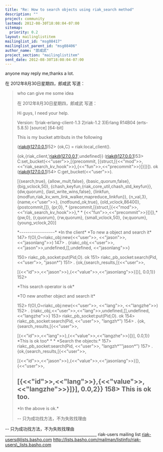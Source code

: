 ```yaml
---
title: "Re: How to search objects using riak_search method"
description: ""
project: community
lastmod: 2012-08-30T18:08:04-07:00
sitemap:
  priority: 0.2
layout: mailinglistitem
mailinglist_id: "msg08417"
mailinglist_parent_id: "msg08406"
author_name: "郎咸武"
project_section: "mailinglistitem"
sent_date: 2012-08-30T18:08:04-07:00
---
```



anyone may reply me,thanks a lot.

在 2012年8月30日星期四，郎咸武 写道：

> who can give me some idea
>
> 在 2012年8月30日星期四，郎咸武 写道：
>
> Hi guys,
> I need your help.
>
> Version:
> 1)riak-erlang-client-1.3
> 2)riak-1.2
> 3)Erlang R14B04 (erts-5.8.5) [source] [64-bit]
>
> This is my bucket attributs in the following
>
> (riak@127.0.0.1)52> {ok,C} = riak:local\_client().
>
> {ok,{riak\_client,'riak@127.0.0.1',undefined}}
> (riak@127.0.0.1)53> C:set\_bucket(<<"user">>,[{precommit,
> [{struct,[{<<"mod">>,<<"riak\_search\_kv\_hook">>},{<<"fun">>,<<"precommit">>}]}]}]).
> ok
> (riak@127.0.0.1)54> C:get\_bucket(<<"user">>).
>
> [{search,true},
> {allow\_mult,false},
> {basic\_quorum,false},
> {big\_vclock,50},
> {chash\_keyfun,{riak\_core\_util,chash\_std\_keyfun}},
> {dw,quorum},
> {last\_write\_wins,false},
> {linkfun,{modfun,riak\_kv\_wm\_link\_walker,mapreduce\_linkfun}},
> {n\_val,3},
> {name,<<"user">>},
> {notfound\_ok,true},
> {old\_vclock,86400},
> {postcommit,[]},
> {pr,0},
> \* {precommit,[{struct,[{<<"mod">>,<<"riak\_search\_kv\_hook">>},\*
> \* {<<"fun">>,<<"precommit">>}]}]},\*
> {pw,0},
> {r,quorum},
> {rw,quorum},
> {small\_vclock,50},
> {w,quorum},
> {young\_vclock,20}]
>
> \*------------------\*
> \*In the client\*
> \*To new a object and search it\*
> 147> f(O),O=riakc\_obj:new(<<"user">>, <<"jason">>, <<"jasonlang">>)
> 147> .
> {riakc\_obj,<<"user">>,<<"jason">>,undefined,[],undefined,
> <<"jasonlang">>}
>
> 150> riakc\_pb\_socket:put(Pid,O).
> ok
> 151> riakc\_pb\_socket:search(Pid, <<"user">>, "jason\*")
> 151> .
> {ok,{search\_results,[{<<"user">>,
>
> [{<<"id">>,<<"jason">>},{<<"value">>,<<"jasonlang">>}]}],
> 0.0,1}}
> 152>
>
> \*This search operator is ok\*
>
> \*TO new another object and search it\*
>
> 152> f(O),O=riakc\_obj:new(<<"user">>, <<"lang">>, <<"langzhe">>)
> 152> .
> {riakc\_obj,<<"user">>,<<"lang">>,undefined,[],undefined,
> <<"langzhe">>}
> 153> riakc\_pb\_socket:put(Pid,O).
> ok
> 154> riakc\_pb\_socket:search(Pid, <<"user">>, "langzh\*")
> 154> .
> {ok,{search\_results,[{<<"user">>,
>
> [{<<"id">>,<<"lang">>},{<<"value">>,<<"langzhe">>}]}],
> 0.0,1}}
> \*This is ok too\*
> \*
> \*
> \*Search the objects:\*
> 157> riakc\_pb\_socket:search(Pid, <<"user">>, "langzh\*\"\"jason\*")
> 157> .
> {ok,{search\_results,[{<<"user">>,
>
> [{<<"id">>,<<"jason">>},{<<"value">>,<<"jasonlang">>}]},
> {<<"user">>,
>
> [{<<"id">>,<<"lang">>},{<<"value">>,<<"langzhe">>}]}],
> 0.0,2}}
> 158>
> This is ok too.
> -------------------------------------------------------------------
> \*In the above is ok.\*
>
> --
> 只为成功找方法，不为失败找理由
>


-- 
只为成功找方法，不为失败找理由
\_\_\_\_\_\_\_\_\_\_\_\_\_\_\_\_\_\_\_\_\_\_\_\_\_\_\_\_\_\_\_\_\_\_\_\_\_\_\_\_\_\_\_\_\_\_\_
riak-users mailing list
riak-users@lists.basho.com
http://lists.basho.com/mailman/listinfo/riak-users\_lists.basho.com

